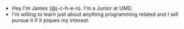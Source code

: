
- Hey I'm James (@j-c-h-e-n). I'm a Junior at UMD.
- I'm willing to learn just about anything programming related and I will pursue it if it piques my interest.

<!---
j-c-h-e-n/j-c-h-e-n is a ✨ special ✨ repository because its `README.md` (this file) appears on your GitHub profile.
You can click the Preview link to take a look at your changes.
--->
